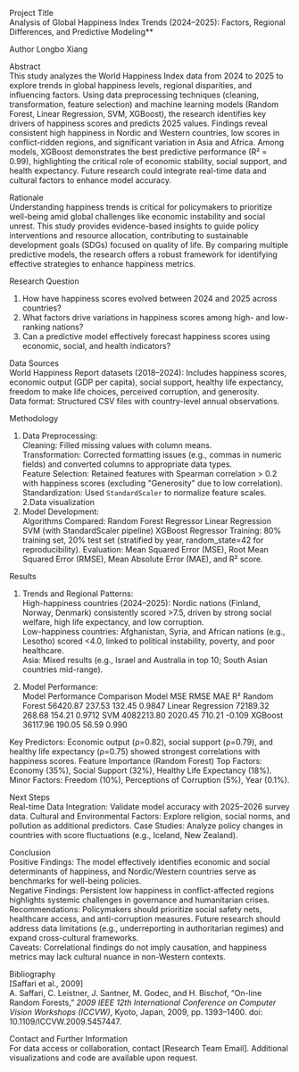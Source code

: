
Project Title  
Analysis of Global Happiness Index Trends (2024–2025): Factors, Regional Differences, and Predictive Modeling**  

Author
Longbo Xiang

Abstract  
This study analyzes the World Happiness Index data from 2024 to 2025 to explore trends in global happiness levels, regional disparities, and influencing factors. Using data preprocessing techniques (cleaning, transformation, feature selection) and machine learning models (Random Forest, Linear Regression, SVM, XGBoost), the research identifies key drivers of happiness scores and predicts 2025 values. Findings reveal consistent high happiness in Nordic and Western countries, low scores in conflict-ridden regions, and significant variation in Asia and Africa. Among models, XGBoost demonstrates the best predictive performance (R² = 0.99), highlighting the critical role of economic stability, social support, and health expectancy. Future research could integrate real-time data and cultural factors to enhance model accuracy.

Rationale  
Understanding happiness trends is critical for policymakers to prioritize well-being amid global challenges like economic instability and social unrest. This study provides evidence-based insights to guide policy interventions and resource allocation, contributing to sustainable development goals (SDGs) focused on quality of life. By comparing multiple predictive models, the research offers a robust framework for identifying effective strategies to enhance happiness metrics.


Research Question  
1. How have happiness scores evolved between 2024 and 2025 across countries?  
2. What factors drive variations in happiness scores among high- and low-ranking nations?  
3. Can a predictive model effectively forecast happiness scores using economic, social, and health indicators?  


Data Sources  
World Happiness Report datasets (2018–2024): Includes happiness scores, economic output (GDP per capita), social support, healthy life expectancy, freedom to make life choices, perceived corruption, and generosity.  
Data format: Structured CSV files with country-level annual observations.  


Methodology  
1. Data Preprocessing:  
   Cleaning: Filled missing values with column means.  
   Transformation: Corrected formatting issues (e.g., commas in numeric fields) and converted columns to appropriate data types.  
   Feature Selection: Retained features with Spearman correlation > 0.2 with happiness scores (excluding "Generosity" due to low correlation).  
   Standardization: Used `StandardScaler` to normalize feature scales.  
2.Data visualization
3. Model Development:  
Algorithms Compared:
       Random Forest Regressor
       Linear Regression
       SVM (with StandardScaler pipeline)
       XGBoost Regressor
Training:
       80% training set, 20% test set (stratified by year, random_state=42 for reproducibility).
Evaluation:
        Mean Squared Error (MSE), Root Mean Squared Error (RMSE), Mean Absolute Error (MAE), and R² score.


Results  
1. Trends and Regional Patterns:  
   High-happiness countries (2024–2025): Nordic nations (Finland, Norway, Denmark) consistently scored >7.5, driven by strong social welfare, high life expectancy, and low corruption.  
   Low-happiness countries: Afghanistan, Syria, and African nations (e.g., Lesotho) scored <4.0, linked to political instability, poverty, and poor healthcare.  
   Asia: Mixed results (e.g., Israel and Australia in top 10; South Asian countries mid-range).  

2. Model Performance:  
Model Performance Comparison
Model	MSE	RMSE	MAE	R²
Random Forest	56420.87	237.53	132.45	0.9847
Linear Regression	72189.32	268.68	154.21	0.9712
SVM	4082213.80	2020.45	710.21	-0.109
XGBoost	36117.96	190.05	56.59	0.990

Key Predictors: Economic output (ρ=0.82), social support (ρ=0.79), and healthy life expectancy (ρ=0.75) showed strongest correlations with happiness scores.
Feature Importance (Random Forest)
Top Factors: Economy (35%), Social Support (32%), Healthy Life Expectancy (18%).
Minor Factors: Freedom (10%), Perceptions of Corruption (5%), Year (0.1%).


Next Steps  
Real-time Data Integration: Validate model accuracy with 2025–2026 survey data.
Cultural and Environmental Factors: Explore religion, social norms, and pollution as additional predictors.
Case Studies: Analyze policy changes in countries with score fluctuations (e.g., Iceland, New Zealand).

Conclusion  
Positive Findings: The model effectively identifies economic and social determinants of happiness, and Nordic/Western countries serve as benchmarks for well-being policies.  
Negative Findings: Persistent low happiness in conflict-affected regions highlights systemic challenges in governance and humanitarian crises.  
Recommendations: Policymakers should prioritize social safety nets, healthcare access, and anti-corruption measures. Future research should address data limitations (e.g., underreporting in authoritarian regimes) and expand cross-cultural frameworks.  
Caveats: Correlational findings do not imply causation, and happiness metrics may lack cultural nuance in non-Western contexts.  


Bibliography  
[Saffari et al., 2009]  
A. Saffari, C. Leistner, J. Santner, M. Godec, and H. Bischof, “On-line Random Forests,” *2009 IEEE 12th International Conference on Computer Vision Workshops (ICCVW)*, Kyoto, Japan, 2009, pp. 1393–1400. doi: 10.1109/ICCVW.2009.5457447.  


Contact and Further Information  
For data access or collaboration, contact [Research Team Email]. Additional visualizations and code are available upon request.
